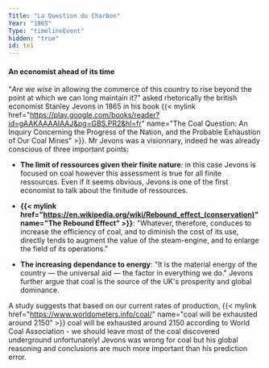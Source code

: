 ```yaml
---
Title: "La Question du Charbon"
Year: "1865"
Type: "timelineEvent"
hidden: "true"
id: te1
---
```


#### An economist ahead of its time

"*Are we wise* in allowing the commerce of this country to rise beyond the point at which we can long maintain it?" asked rhetorically the british economist Stanley Jevons in 1865 in his book {{< mylink href="https://play.google.com/books/reader?id=gAAKAAAAIAAJ&pg=GBS.PR2&hl=fr" name="The Coal Question: An Inquiry Concerning the Progress of the Nation, and the Probable Exhaustion of Our Coal Mines" >}}. Mr Jevons was a visionnary, indeed he was already conscious of three important points:

- **The limit of ressources given their finite nature**: in this case Jevons is focused on coal however this assessment is true for all finite ressources. Even if it seems obvious, Jevons is one of the first economist to talk about the finitude of ressources.

- **{{< mylink href="https://en.wikipedia.org/wiki/Rebound_effect_(conservation)" name="The Rebound Effect" >}}**: "Whatever, therefore, conduces to increase the efficiency of coal, and to diminish the cost of its use, directly tends to augment the value of the steam-engine, and to enlarge the field of its operations."

- **The increasing dependance to energy**: "It is the material energy of the country — the universal aid — the factor in everything we do." Jevons further argue that coal is the source of the UK's prosperity and global dominance.

A study suggests that based on our current rates of production, {{< mylink href="https://www.worldometers.info/coal/" name="coal will be exhausted around 2150" >}} coal will be exhausted around 2150 according to World Coal Association - we should leave most of the coal discovered underground unfortunately! Jevons was wrong for coal but his global reasoning and conclusions are much more important than his prediction error.